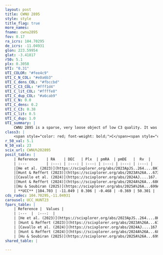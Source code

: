 ```yaml
---
layout: post
title: CWNU 2895
style: style
title_flag: true
more_names: 
fname: cwnu2895
fov: 0.17
ra_icrs: 104.70295
de_icrs: -11.04931
glon: 223.59954
glat: -3.41817
r50: 5.1
plx: 0.3058
UTI: "0.31"
UTI_COLOR: "#fee4c9"
UTI_C_N_COL: "#e0a6b3"
UTI_C_dens_COL: "#fbccbd"
UTI_C_C3_COL: "#fff1d4"
UTI_C_lit_COL: "#ffffe8"
UTI_C_dup_COL: "#a6cab9"
UTI_C_N: 0.0
UTI_C_dens: 0.2
UTI_C_C3: 0.38
UTI_C_lit: 0.5
UTI_C_dup: 1.0
UTI_summary: |
    CWNU 2895 is a sparse, very loose object of low C3 quality. It was recently reported but it is moderately studied in the literature.<br><br><span style="color: #99180f; font-weight: bold;">Warning: </span>contains less than 25 stars with <i>P>0.5</i> estimated.
class3: |
    <span style="color: red; font-weight: bold;">C</span><span style="color: #FFC300; font-weight: bold;">B</span>
r_50_val: 5.1
N_50_val: 23
scix_url: CWNU%202895
posit_table: |
    | Reference    | RA    | DEC   | Plx  | pmRA  | pmDE   |  Rv  |
    | :---         | :---: | :---: | :---: | :---: | :---: | :---: |
    |[He et al. (2023)](https://scixplorer.org/abs/2023ApJS..264....8H) | 104.765 | -11.056 | 0.279 | -0.478 | -0.387 | -- |
    |[Hunt & Reffert (2023)](https://scixplorer.org/abs/2023A%26A...673A.114H) | 104.72 | -10.999 | 0.309 | -0.438 | -0.32 | 71.035 |
    |[Cavallo et al. (2024)](https://scixplorer.org/abs/2024AJ....167...12C) | 104.623 | -11.001 | 0.306 | -- | -- | -- |
    |[Hunt & Reffert (2024)](https://scixplorer.org/abs/2024A%26A...686A..42H) | 104.72 | -10.999 | 0.309 | -0.438 | -0.32 | 71.035 |
    |[Hu & Soubiran (2025)](https://scixplorer.org/abs/2025A%26A...699A.246H) | 104.623 | -11.001 | -- | -- | -- | -- |
    | **UCC** |104.703 | -11.049 | 0.306 | -0.468 | -0.369 | 50.301 | 
cds_radec: 104.70295,-11.04931
carousel: UCC_HUNT23
fpars_table: |
    | Reference |  Values |
    | :---  |  :---:  |
    | [He et al. (2023)](https://scixplorer.org/abs/2023ApJS..264....8H) | `A0=1.95, m-M=12.4, logAge=7.45` |
    | [Hunt & Reffert (2023)](https://scixplorer.org/abs/2023A%26A...673A.114H) | `AV50=1.625, diffAV50=1.361, MOD50=12.328, logAge50=8.442` |
    | [Cavallo et al. (2024)](https://scixplorer.org/abs/2024AJ....167...12C) | `AV50=1.3, dMod50=12.18, logAge50=8.83, [Fe/H]50=0.38` |
    | [Hunt & Reffert (2024)](https://scixplorer.org/abs/2024A%26A...686A..42H) | `MassJ=238.937` |
    | [Hu & Soubiran (2025)](https://scixplorer.org/abs/2025A%26A...699A.246H) | `MA22=-0.27, MA23f=-0.5, MK24=-0.29, MF24=-0.44` |
shared_table: |
    
---
```

